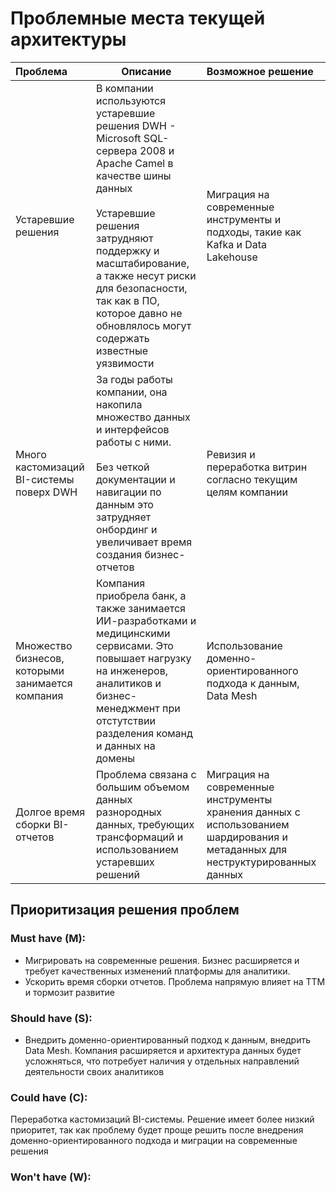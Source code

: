 # Проблемные места текущей архитектуры

| Проблема                                         | Описание                                                                                                                                                                                                                                                                                                     | Возможное решение                                                                                                             |
|:-------------------------------------------------|--------------------------------------------------------------------------------------------------------------------------------------------------------------------------------------------------------------------------------------------------------------------------------------------------------------|:------------------------------------------------------------------------------------------------------------------------------|
| Устаревшие решения                               | В компании используются устаревшие решения DWH - Microsoft SQL-сервера 2008 и Apache Camel в качестве шины данных<br/><br/> Устаревшие решения затрудняют поддержку и масштабирование, а также несут риски для безопасности, так как в ПО, которое давно не обновлялось могут содержать известные уязвимости | Миграция на современные инструменты и подходы, такие как Kafka и Data Lakehouse                                               |
| Много кастомизаций BI-системы поверх DWH         | За годы работы компании, она накопила множество данных и интерфейсов работы с ними. <br/> <br/> Без четкой документации и навигации по данным это затрудняет онбординг и увеличивает время создания бизнес-отчетов                                                                                           | Ревизия и переработка витрин согласно текущим целям компании                                                                  |
| Множество бизнесов, которыми занимается компания | Компания приобрела банк, а также занимается ИИ-разработками и медицинскими сервисами. Это повышает нагрузку на инженеров, аналитиков и бизнес-менеджмент при отстутствии разделения команд и данных на домены                                                                                                | Использование доменно-ориентированного подхода к данным, Data Mesh                                                            |
| Долгое время сборки BI-отчетов                   | Проблема связана с большим объемом данных разнородных данных, требующих трансформаций и использованием устаревших решений                                                                                                                                                                                    | Миграция на современные инструменты хранения данных с использованием шардирования и метаданных для неструктурированных данных |


## Приоритизация решения проблем

### Must have (M):

- Мигрировать на современные решения. Бизнес расширяется и требует качественных изменений платформы для аналитики.
- Ускорить время сборки отчетов. Проблема напрямую влияет на ТТМ и тормозит развитие

### Should have (S):

- Внедрить доменно-ориентированный подход к данным, внедрить Data Mesh. Компания расширяется и архитектура данных будет усложняться, что потребует наличия у отдельных направлений деятельности своих аналитиков

### Could have (C):

Переработка кастомизаций BI-системы. Решение имеет более низкий приоритет, так как проблему будет проще решить после внедрения доменно-ориентированного подхода и миграции на современные решения

### Won't have (W):
